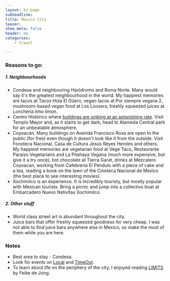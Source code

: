 ```yaml
---
layout: kz-page
subheadline: 
title: Mexico City
teaser: 
show_meta: false
header: no
categories:
    - travel

---
```


### Reasons to go:

##### 1. Neighbourhoods
* Condesa and neighbouring Hipódromo and Roma Norte. Many would say it's the greatest neighbourhood in the world. My happiest memories are tacos at Tacos Hola El Güero, vegan tacos at Por siempre vegana 2, mushroom-based vegan food at Los Loosers, freshly squeezed juices at Loncheria limo limon.
* Centro Histórico where [buildings are sinking at an astonishing rate][1]. Visit Templo Mayor and, as it starts to get dark, head to Alameda Central park for an unbeatable atmosphere.
* Coyoacán. Many buildings on Avenida Francisco Rosa are open to the public (for free) even though it doesn't look like it from the outside. Visit Fonoteca Nacional, Casa de Cultura Jesús Reyes Heroles and others. My happiest memories are vegetarian food at Vege Taco, Restaurante Paraiso Vegetariano and La Pitahaya Vegana (much more expensive, but give it a try once), hot chocolate at Tierra Garat, drinks at Mezcalero Coyoacan, working from Cafebrería El Péndulo with a piece of cake and a tea, reading a book on the lawn of the Cineteca Nacional de Mexico (the best place to see interesting movies). 
* Xochimilco is an experience. It is incredibly touristy, but mostly popular with Mexican tourists. Bring a picnic and jump into a collectivo boat at Embarcadero Nuevo Nativitas Xochimilco.



##### 2. Other stuff
* World class street art is abundant throughout the city.
* Juice bars that offer freshly squeezed goodness for very cheap. I was not able to find juice bars anywhere else in Mexico, so make the most of them while you are here.



### Notes
* Best area to stay - Condesa.
* Look for events on [Local][2] and [TimeOut][3].
* To learn about life on the periphery of the city, I enjoyed reading [LIMITS][4] by Feike de Jong.


[1]: https://www.wired.com/story/mexico-city-could-sink-up-to-65-feet
[2]: https://local.mx/
[3]: https://www.timeoutmexico.mx/ciudad-de-mexico
[4]: http://www.limits.mx